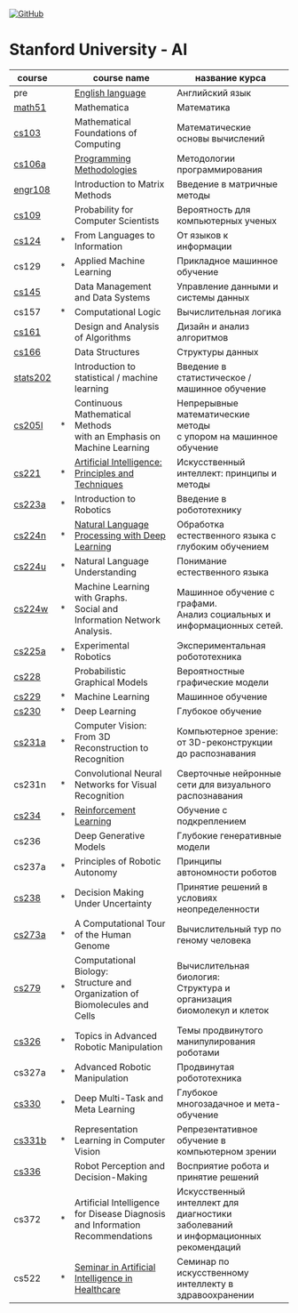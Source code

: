 [![GitHub](https://github.com/AlexandrParkhomenko/ml/blob/main/LicenseStanford.svg)]()
# Stanford University - AI

course                                            | |  course name                                           | название курса
------------------------------------------------  |-| -----------                                            | --------------
pre  | | [English language](https://elt.oup.com/student/englishfile/?cc=ru&selLanguage=ru)                                            | Английский язык
[math51](https://web.stanford.edu/class/math51/)  | | Mathematica                                            | Математика
 [cs103](https://web.stanford.edu/class/cs103/)   | | Mathematical Foundations of Computing                  | Математические основы вычислений
 [cs106a](https://web.stanford.edu/class/cs106a/) | | [Programming Methodologies](https://see.stanford.edu/Course/CS106A/)                              | Методологии программирования
[engr108](https://stanford.edu/class/engr108/)    | | Introduction to Matrix Methods | Введение в матричные методы
 [cs109](https://web.stanford.edu/class/cs109/)   | | Probability for Computer Scientists                    | Вероятность для компьютерных ученых
 [cs124](https://web.stanford.edu/class/cs124/)   |*| From Languages to Information                          | От языков к информации
 cs129[](https://web.stanford.edu/class/cs129/)   |*| Applied Machine Learning                               | Прикладное машинное обучение
 [cs145](https://cs145-fa20.github.io/)           | | Data Management and Data Systems                       | Управление данными и системы данных
 cs157[](https://web.stanford.edu/class/cs157/)   |*| Computational Logic                                    | Вычислительная логика
 [cs161](https://web.stanford.edu/class/cs161/)   | | Design and Analysis of Algorithms                      | Дизайн и анализ алгоритмов
 [cs166](https://web.stanford.edu/class/cs166/)   | | Data Structures                                        | Структуры данных
[stats202](https://stats-202.github.io/)          | | Introduction to statistical / machine learning         | Введение в статистическое / машинное обучение
 [cs205l](https://web.stanford.edu/class/cs205l/) |*| Continuous Mathematical Methods <br>with an Emphasis on Machine Learning | Непрерывные математические методы <br> с упором на машинное обучение
 [cs221](https://web.stanford.edu/class/cs221/)   |*| [Artificial Intelligence: Principles and Techniques](https://www.youtube.com/playlist?list=PLoROMvodv4rO1NB9TD4iUZ3qghGEGtqNX)     | Искусственный интеллект: принципы и методы
 [cs223a](https://web.stanford.edu/class/cs223a/) |*| Introduction to Robotics                               | Введение в робототехнику
 [cs224n](https://web.stanford.edu/class/cs224n/) |*| [Natural Language Processing with Deep Learning](https://www.youtube.com/playlist?list=PLoROMvodv4rOSH4v6133s9LFPRHjEmbm)         | Обработка естественного языка с глубоким обучением
 [cs224u](https://web.stanford.edu/class/cs224u/) |*| Natural Language Understanding                         | Понимание естественного языка
 [cs224w](https://web.stanford.edu/class/cs224w/) |*| Machine Learning with Graphs. <br>Social and Information Network Analysis. | Машинное обучение с графами. <br>Анализ социальных и информационных сетей.
 [cs225a](https://web.stanford.edu/class/cs225a/) |*| Experimental Robotics                                  | Экспериментальная робототехника
 [cs228](https://web.stanford.edu/class/cs228/)  | | Probabilistic Graphical Models                         | Вероятностные графические модели
 [cs229](https://web.stanford.edu/class/cs229/)  |*| Machine Learning                                       | Машинное обучение
 [cs230](https://web.stanford.edu/class/cs230/)  |*| Deep Learning                                          | Глубокое обучение
 [cs231a](https://web.stanford.edu/class/cs231a/) |*| Computer Vision: From 3D Reconstruction to Recognition | Компьютерное зрение: от 3D-реконструкции до распознавания
 cs231n[](https://web.stanford.edu/class/cs231n/) |*| Convolutional Neural Networks for Visual Recognition   | Сверточные нейронные сети для визуального распознавания
 [cs234](http://web.stanford.edu/class/cs234/index.html)  |*| [Reinforcement Learning](https://www.youtube.com/watch?v=FgzM3zpZ55o&list=PLoROMvodv4rOSOPzutgyCTapiGlY2Nd8u)              | Обучение с подкреплением
 cs236[](https://web.stanford.edu/class/cs236/)  | | Deep Generative Models                                 | Глубокие генеративные модели
 cs237a[](https://web.stanford.edu/class/cs237a/) |*| Principles of Robotic Autonomy                         | Принципы автономности роботов
 [cs238](https://web.stanford.edu/class/cs238/)  |*| Decision Making Under Uncertainty                      | Принятие решений в условиях неопределенности
 [cs273a](https://web.stanford.edu/class/cs273a/) |*| A Computational Tour of the Human Genome               | Вычислительный тур по геному человека
 [cs279](https://web.stanford.edu/class/cs279/)  |*| Computational Biology: <br>Structure and Organization of Biomolecules and Cells | Вычислительная биология: <br>Структура и организация биомолекул и клеток
 [cs326](https://web.stanford.edu/class/cs326/)  |*| Topics in Advanced Robotic Manipulation                | Темы продвинутого манипулирования роботами
 cs327a[](https://web.stanford.edu/class/cs327a/) |*| Advanced Robotic Manipulation                          | Продвинутая робототехника
 [cs330](https://web.stanford.edu/class/cs330/)  |*| Deep Multi-Task and Meta Learning                      | Глубокое многозадачное и мета-обучение
 [cs331b](https://web.stanford.edu/class/cs331b/) |*| Representation Learning in Computer Vision             | Репрезентативное обучение в компьютерном зрении
 [cs336](https://web.stanford.edu/class/cs336/)  | | Robot Perception and Decision-Making                   | Восприятие робота и принятие решений
 cs372[](https://web.stanford.edu/class/cs372/)  |*| Artificial Intelligence for Disease Diagnosis <br>and Information Recommendations | Искусственный интеллект для диагностики заболеваний <br>и информационных рекомендаций
 cs522[](https://web.stanford.edu/class/cs522/)  |*| [Seminar in Artificial Intelligence in Healthcare](https://www.youtube.com/watch?v=taigNFbAyYY&list=PLYn-ZmPR1DtNQJ-ot-L2V2EgUEH6OH_7w)       | Семинар по искусственному интеллекту в здравоохранении
 
<!-- ycs0002 | | [Game Theory II](https://online.stanford.edu/courses/soe-ycs0002-game-theory) | Теория игр

[cs](https://cs.stanford.edu/academics/courses) platform:[mc](https://moderncampus.com/products/destiny-one.html)

- https://www.spyder-ide.org/
- https://orangedatamining.com/
- https://www.rstudio.com/
 -->
